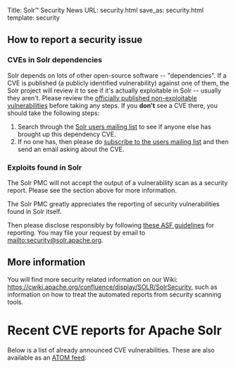 Title: Solr™ Security News
URL: security.html
save_as: security.html
template: security

## How to report a security issue

### CVEs in Solr dependencies

Solr depends on lots of other open-source software -- "dependencies".  If a CVE is published (a publicly identified vulnerability) against one of them, the Solr project will review it to see if it's actually exploitable in Solr -- usually they aren't.  Please review the [officially published non-exploitable vulnerabilities](https://cwiki.apache.org/confluence/display/SOLR/SolrSecurity#SolrSecurity-SolrandVulnerabilityScanningTools) before taking any steps.  If you **don't** see a CVE there, you should take the following steps:
1. Search through the [Solr users mailing list](https://lists.apache.org/list.html?users@solr.apache.org) to see if anyone else has brought up this dependency CVE.
1. If no one has, then please do [subscribe to the users mailing list](https://solr.apache.org/community.html#mailing-lists-chat) and then send an email asking about the CVE.

### Exploits found in Solr

The Solr PMC will not accept the output of a vulnerability scan as a security report.
Please see the section above for more information.

The Solr PMC greatly appreciates the reporting of security vulnerabilities found in Solr itself.

Then please disclose responsibly by following [these ASF guidelines](https://www.apache.org/security/) for reporting.
You may file your request by email to <mailto:security@solr.apache.org>.

## More information
You will find more security related information on our Wiki: <https://cwiki.apache.org/confluence/display/SOLR/SolrSecurity>, such as information on how to treat the automated reports from security scanning tools.

# Recent CVE reports for Apache Solr
Below is a list of already announced CVE vulnerabilities. These are also available as an [ATOM feed](/feeds/solr/security.atom.xml):
